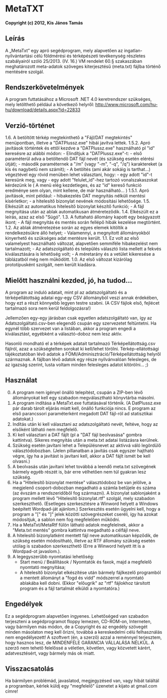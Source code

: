 # MetaTXT

#### Copyright (c) 2012, Kis János Tamás

## Leírás
A „MetaTxt” egy apró segédprogram, mely alapvetően az ingatlan-nyilvántartási célú földmérési és térképészeti tevékenység részletes szabályairól szóló 25/2013. (IV. 16.) VM rendelet 60.§ szakaszában meghatározott meta-adatok szöveges kiterjesztésű (meta.txt) fájlba történő mentésére szolgál.

## Rendszerkövetelmények
A program futtatásához a Microsoft .NET 4.0 keretrendszer szükséges, mely letölthető például a következő helyről: http://www.microsoft.com/hu-hu/download/details.aspx?id=22833

## Verzió-történet
1.6. A betöltött térkép megtekinthető a "Fájl/DAT megtekintés" menüpontban, illetve a "DATPlussz.exe" hibái javítva lettek.
1.5.2. Apró javítások történtek és ettől kezdve a "DATPlussz.exe" használható pl "id" keresésre az alábbi módon:
       - Elindítjuk a "DATPlussz.exe"-t:
         - első paraméterül adva a betöltendő DAT fájl nevét (és szükség esetén elérési útját);
         - második paraméternek a "/m" (vagy "-m", "-q", "/q") karaktereket (a kis és nagybetű nem számít);
       - A betöltés (ami akár sokáig is tarthat...) végeztével egy rövid menüben lehet választani, hogy:
         - egy adott "id"-t keresünk meg, vagy
         - egy adott "felulet_id"-hez tartozó vonalszakaszokat kérdezünk le
       ( A menü elég kezdetleges, és az "id" kereső funkció eredménye sem olyan, mint kellene, de már használható... )
1.5.1. Apró javítások, mint például:
       - hibakezelés DAT megnyitás nélküli mentési kísérletkor;
       - a hitelesítő bizonylat nevének módosítási lehetősége.
1.5. Elkészült az automatikus hitelesítő bizonylat készítő funkció;
     - A fájl megnyitása után az ablak automatikusan átméreteződik.
1.4. Elkészült ez a leírás, azaz az első "Súgó".
1.3. A futtaható állomány kapott egy beágyazott ikont;
     - A fájl megnyitás és mentés során fellépő hibák kezelése megtörtént.
1.2. Az ablak átméretezése során az egyes elemek kitöltik a rendelkezésükre álló helyet;
     - Valamennyi, a megnyitott állományokból kinyerhető és szükséges adat mentésre került.
1.1. Ez volt az első valamelyest használható változat, alapvetően semmiféle hibakezelést nem tartalmazott;
     - Az adatszolgáltató és település választó lista mellett a fekvés kiválasztására is lehetőség volt;
     - A méretarány és a vetület kikeresése a táblázatból még nem működött.
1.0. Az első változat kizárólag prototípusként szolgált, nem került kiadásra.

## Mielőtt használni kezded, jó, ha tudod…
A program az induló adatait, mint pl az adatszolgáltató és a térképellátottság adatai egy-egy CSV állományból veszi annak érdekében, hogy ezt a részt könnyebb legyen testre szabni. (A CSV fájlok első, fejlécet tartalmazó sora nem kerül feldolgozásra!)

Jellemzően egy-egy járásban csak egyetlen adatszolgáltató van, így az Adatszolgáltató.csv-ben elegendő csupán egy szervezetet feltüntetni. Ha egynél több szervezet van a listában, akkor a program engedi a kiválasztást, egyébként a választó-doboz nem lesz aktív.

Hasonló mondható el a térképek adatait tartalmazó Térképellátottság.csv fájlról, azaz a szükségtelten sorokat ki kell/lehet törölni. Térkép-ellátottsági tájékoztatóban lévő adatok a FÖMI/Adminisztráció/Térképellátottság helyről származnak. A fájlban lévő adatok egy része nyilvánvalóan felesleges, de az igazság szerint, lusta voltam minden felesleges adatot kitörölni... ;)

## Használat
0. A program nem igényel önálló telepítést, csupán a ZIP-ben lévő állományokat kell egy szabadon megválasztható könyvtárba másolni.
1. A program indítása a MetaTxt.exe futtatásával történik. (A DatPlussz.exe pár darab tárolt eljárás miatt kell, önálló funkciója nincs. E program az első parancssori paraméterként megadott DAT fájl-ról ad statisztikai adatokat.)
2. Indítás után ki kell választani az adatszolgáltató nevét, feltéve, hogy az elsőként látható nem megfelelő.
3. Ki kell választani a DAT fájlt (pl a "DAT fájl beolvasása" gombra kattintva). Sikeres megnyitás után a meta.txt adatai listázásra kerülnek.
4. Szükség esetén javítani lehet a Településnevet az aktívvá váló legördülő választódobozban. (Jelen pillanatban a javítás csak egyszer hajtható végre, így ha a javítást is javítani kell, akkor a DAT fájlt ismét be kell olvasni.)
5. A beolvasás után javítani lehet továbbá a leendő meta.txt szövegének bármely egyéb részét is, bár erre vélhetően nem túl gyakran lesz szükség.
6. Ha a "Hitelesítő bizonylat mentése" választódoboz be van jelölve, a megjelenő csoport-dobozban megadható a számla betűjele és száma (az évszám a rendszeridőből fog származni). A bizonylat sablonjaként a program mellett lévő "Hitelesítő bizonylat.rtf" szolgál, mely szabadon szerkeszthető. (Esetleges szerkesztésre a Winword helyett a Windows beépített Wordpad-ját ajánlom.) Szerkesztés esetén ügyelni kell, hogy a program a "[" és "]" jelek közötti szövegrészeket cseréli, így ha azokat módosítjuk, a sablon nem fog megfelelően működni.
7. Ha a MetaTxt/MetaRtf fülön látható adatok megfelelnek, akkor a "Meta.txt mentés" gombra kattintva megadható a célfájl neve.
8. A hitelesítő bizonylatként mentett fájl neve automatikusan képződik, de szükség esetén módosítható, illetve az RTF állomány szükség esetén utólag is szabadon szerkeszthető (Erre a Winword helyett itt is a Wordpad-ot javaslom.).
9. A legegyszerűbb nyomtatási lehetőség:
   - Start menü / Beállítások / Nyomtatók és faxok, majd a megfelelő nyomtató megnyitása;
   - A hitelesítő bizonylat elkészítése után bármely fájlkezelő programból a mentett állományt a "fogd és vidd" módszerrel a nyomtató ablakába kell dobni. (Ekkor "előugrik" az "rtf" fájlokhoz társított program és a fájl tartalmát elküldi a nyomtatóra.)

## Engedélyek
Ez a segédprogram alapvetően ingyenes.
Lehetőséged van szabadon terjeszteni a segédprogramot floppy lemezen, CD-ROM-on, Interneten, vagy bármilyen más módon, de a Copyright és az engedély szövegét minden másolaton meg kell őrizni, továbbá a kereskedelmi célú felhasználás nem engedélyezett!
A szoftvert (én, a szerző) azzal a reménnyel terjesztem, hogy hasznos lesz, de MINDENFÉLE GARANCIA VÁLLALÁSA NÉLKÜL.
A szerző nem tehető felelőssé a véletlen, követlen, vagy közvetett kárért, adatvesztésért, vagy bármely más ok miatt.

## Visszacsatolás
Ha bármilyen problémád, javaslatod, megjegyzésed van, vagy hibát találtál a programban, kérlek küldj egy "megfelelő" üzenetet a kijato at gmail.com címre!
